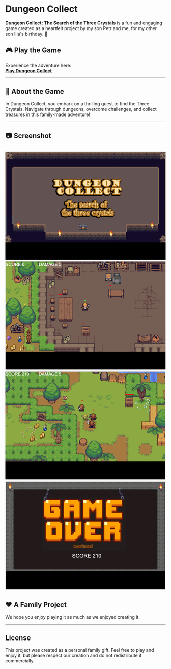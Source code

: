 # Dungeon Collect

**Dungeon Collect: The Search of the Three Crystals** is a fun and engaging game created as a heartfelt project by my son Petr and me, for my other son Ilia's birthday. 🎉

## 🎮 Play the Game  
Experience the adventure here:  
[**Play Dungeon Collect**](https://storage.googleapis.com/users.gamefroot.com/4692877/game/441281/1643522404358.html)

---

## 📖 About the Game  
In Dungeon Collect, you embark on a thrilling quest to find the Three Crystals. Navigate through dungeons, overcome challenges, and collect treasures in this family-made adventure!  

---

## 📷 Screenshot  
![Dungeon Collect Screenshot](Screenshots/Screenshot04.png "Dungeon Collect Game Over")
![Dungeon Collect Screenshot](Screenshots/Screenshot03.png "Dungeon Collect Gameplay")
![Dungeon Collect Screenshot](Screenshots/Screenshot02.png "Dungeon Collect Gameplay")
![Dungeon Collect Screenshot](Screenshots/Screenshot01.png "Dungeon Collect Intro")
---

## ❤️ A Family Project  
We hope you enjoy playing it as much as we enjoyed creating it.

---

## License
This project was created as a personal family gift. Feel free to play and enjoy it, but please respect our creation and do not redistribute it commercially.
